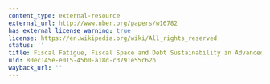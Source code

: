 ```yaml
---
content_type: external-resource
external_url: http://www.nber.org/papers/w16782
has_external_license_warning: true
license: https://en.wikipedia.org/wiki/All_rights_reserved
status: ''
title: Fiscal Fatigue, Fiscal Space and Debt Sustainability in Advanced Economies
uid: 80ec145e-e015-45b0-a18d-c3791e55c62b
wayback_url: ''
---
```

